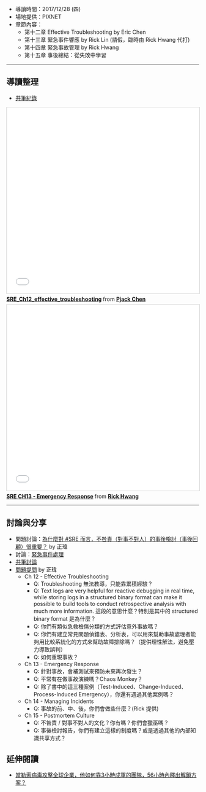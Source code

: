 
* 導讀時間：2017/12/28 (四)
* 場地提供：PIXNET
* 章節內容：
    * 第十二章 Effective Troubleshooting by Eric Chen
    * 第十三章 緊急事件響應 by Rick Lin (請假，臨時由 Rick Hwang 代打)
    * 第十四章 緊急事故管理 by Rick Hwang
    * 第十五章 事後總結：從失敗中學習

---
## 導讀整理

* [共筆紀錄](https://hackmd.io/B1YTFIn1Sy-ze2iwp9G-1A)

<iframe src="//www.slideshare.net/slideshow/embed_code/key/fUwmUxIDiDl0yE" width="595" height="485" frameborder="0" marginwidth="0" marginheight="0" scrolling="no" style="border:1px solid #CCC; border-width:1px; margin-bottom:5px; max-width: 100%;" allowfullscreen> </iframe> <div style="margin-bottom:5px"> <strong> <a href="//www.slideshare.net/pjackchen/srech12effectivetroubleshooting" title="SRE_Ch12_effective_troubleshooting" target="_blank">SRE_Ch12_effective_troubleshooting</a> </strong> from <strong><a href="https://www.slideshare.net/pjackchen" target="_blank">Pjack Chen</a></strong> </div>

<iframe src="//www.slideshare.net/slideshow/embed_code/key/dXsXOuynq08kSW" width="595" height="485" frameborder="0" marginwidth="0" marginheight="0" scrolling="no" style="border:1px solid #CCC; border-width:1px; margin-bottom:5px; max-width: 100%;" allowfullscreen> </iframe> <div style="margin-bottom:5px"> <strong> <a href="//www.slideshare.net/rickhwang/sre-ch13-emergency-response" title="SRE CH13 - Emergency Response" target="_blank">SRE CH13 - Emergency Response</a> </strong> from <strong><a href="https://www.slideshare.net/rickhwang" target="_blank">Rick Hwang</a></strong> </div>


---
## 討論與分享

* 問題討論：[為什麼對 #SRE 而言，不咎責（對事不對人）的事後檢討（事後回顧）很重要？](https://www.facebook.com/groups/sre.taiwan/permalink/1031016787064225/) by 正瑋
* 討論：[緊急事件處理](https://www.facebook.com/groups/sre.taiwan/permalink/949123225253582/)
* [共筆討論](https://www.facebook.com/groups/sre.taiwan/permalink/943386619160576/)
* [問題提問](https://www.facebook.com/groups/sre.taiwan/permalink/943460072486564/) by 正瑋
    * Ch 12 - Effective Troubleshooting
        * Q: Troubleshooting 無法教導，只能靠累積經驗？
        * Q: Text logs are very helpful for reactive debugging in real time, while storing logs in a structured binary format can make it possible to build tools to conduct retrospective analysis with much more information. 這段的意思什麼？特別是其中的 structured binary format 是為什麼？
        * Q: 你們有類似急救檢傷分類的方式評估意外事故嗎？
        * Q: 你們有建立常見問題偵錯表、分析表，可以用來幫助事故處理者能夠用比較系統化的方式來幫助故障排除嗎？（提供理性解法，避免壓力導致誤判）
        * Q: 如何重現事故？
    * Ch 13 - Emergency Response
        * Q: 針對事故，會補測試來預防未來再次發生？
        * Q: 平常有在做事故演練嗎？Chaos Monkey？
        * Q: 除了書中的這三種案例（Test-Induced、Change-Induced、Process-Induced Emergency），你還有遇過其他案例嗎？
    * Ch 14 - Managing Incidents
        * Q: 事故的前、中、後，你們會做些什麼？(Rick 提供)
    * Ch 15 - Postmortem Culture
        * Q: 不咎責 / 對事不對人的文化？你有嗎？你們會獵巫嗎？
        * Q: 事後檢討報告，你們有建立這樣的制度嗎？或是透過其他的內部知識共享方式？



## 延伸閱讀

* [當勒索病毒攻擊全球企業，他如何靠3小時成軍的團隊，56小時內釋出解鎖方案？](https://www.managertoday.com.tw/articles/view/55387)

